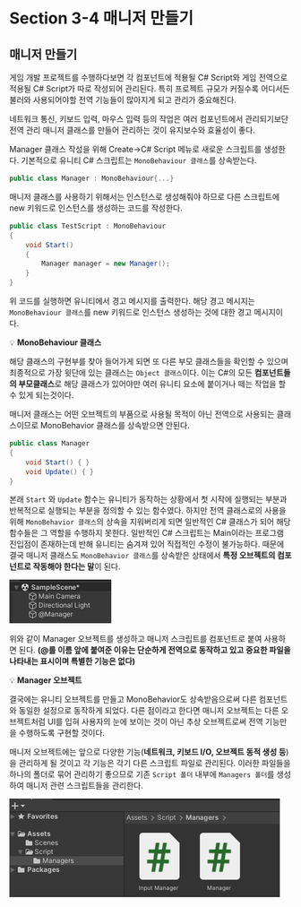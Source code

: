 # Section 3-4 매니저 만들기
## 매니저 만들기

게임 개발 프로젝트를 수행하다보면 각 컴포넌트에 적용될 C# Script와 게임 전역으로 적용될 C# Script가 따로 작성되어 관리된다. 특히 프로젝트 규모가 커질수록 어디서든 불러와 사용되어야할 전역 기능들이 많아지게 되고 관리가 중요해진다. 

네트워크 통신, 키보드 입력, 마우스 입력 등의 작업은 여러 컴포넌트에서 관리되기보단 전역 관리 매니저 클래스를 만들어 관리하는 것이 유지보수와 효율성이 좋다. 

Manager 클래스 작성을 위해 Create→C# Script 메뉴로 새로운 스크립트를 생성한다. 기본적으로 유니티 C# 스크립트는 `MonoBehaviour 클래스`를 상속받는다.

```csharp
public class Manager : MonoBehaviour{...}
```

매니저 클래스를 사용하기 위해서는 인스턴스로 생성해줘야 하므로 다른 스크립트에 new 키워드로 인스턴스를 생성하는 코드를 작성한다.

```csharp
public class TestScript : MonoBehaviour
{
    void Start()
    {
        Manager manager = new Manager();
    }
}
```

위 코드를 실행하면 유니티에서 경고 메시지를 출력한다. 해당 경고 메시지는 `MonoBehaviour 클래스`를 new 키워드로 인스턴스 생성하는 것에 대한 경고 메시지이다.


💡 **MonoBehaviour 클래스**

해당 클래스의 구현부를 찾아 들어가게 되면 또 다른 부모 클래스들을 확인할 수 있으며 최종적으로 가장 윗단에 있는 클래스는 `Object 클래스`이다. 이는 C#의 모든 **컴포넌트들의 부모클래스**로 해당 클래스가 있어야만 여러 유니티 요소에 붙이거나 떼는 작업을 할 수 있게 되는것이다.


매니저 클래스는 어떤 오브젝트의 부품으로 사용될 목적이 아닌 전역으로 사용되는 클래스이므로 MonoBehavior 클래스를 상속받으면 안된다.

```csharp
public class Manager
{
    void Start() { }
    void Update() { }
}
```

본래 `Start` 와 `Update` 함수는 유니티가 동작하는 상황에서 첫 시작에 실행되는 부분과 반복적으로 실행되는 부분을 정의할 수 있는 함수였다. 하지만 전역 클래스로의 사용을 위해 `MonoBehavior 클래스`의 상속을 지워버리게 되면 일반적인 C# 클래스가 되어 해당 함수들은 그 역할을 수행하지 못한다. 일반적인 C# 스크립트는 Main이라는 프로그램 진입점이 존재하는데 반해 유니티는 숨겨져 있어 직접적인 수정이 불가능하다. 때문에 결국 매니저 클래스도 `MonoBehavior 클래스`를 상속받은 상태에서 **특정 오브젝트의 컴포넌트로 작동해야 한다는 말**이 된다.

![Untitled](1.png)

위와 같이 Manager 오브젝트를 생성하고 매니저 스크립트를 컴포넌트로 붙여 사용하면 된다. **(@를 이름 앞에 붙여준 이유는 단순하게 전역으로 동작하고 있고 중요한 파일을 나타내는 표시이며 특별한 기능은 없다)**

💡 **Manager 오브젝트**

결국에는 유니티 오브젝트를 만들고 MonoBehavior도 상속받음으로써 다른 컴포넌트와 동일한 설정으로 동작하게 되었다. 다른 점이라고 한다면 매니저 오브젝트는 다른 오브젝트처럼 UI를 입혀 사용자의 눈에 보이는 것이 아닌 추상 오브젝트로써 전역 기능만을 수행하도록 구현할 것이다. 

매니저 오브젝트에는 앞으로 다양한 기능(**네트워크, 키보드 I/O, 오브젝트 동적 생성 등**)을 관리하게 될 것이고 각 기능은 각기 다른 스크립트 파일로 관리된다. 이러한 파일들을 하나의 폴더로 묶어 관리하기 좋으므로 기존 `Script 폴더` 내부에 `Managers 폴더`를 생성하여 매니저 관련 스크립트들을 관리한다.

![Untitled](2.png)